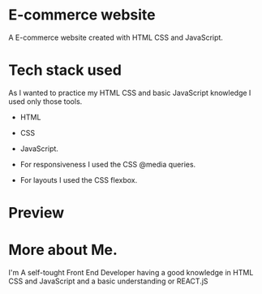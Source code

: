 # E-commerce website

A E-commerce website created with HTML CSS and JavaScript.

# Tech stack used

As I wanted to practice my HTML CSS and basic JavaScript knowledge I used only those tools.

- HTML
- CSS
- JavaScript.

- For responsiveness I used the CSS @media queries.
- For layouts I used the CSS flexbox.

# Preview

# More about Me.

I'm A self-tought Front End Developer having a good knowledge in HTML CSS and JavaScript and a basic understanding or REACT.jS
